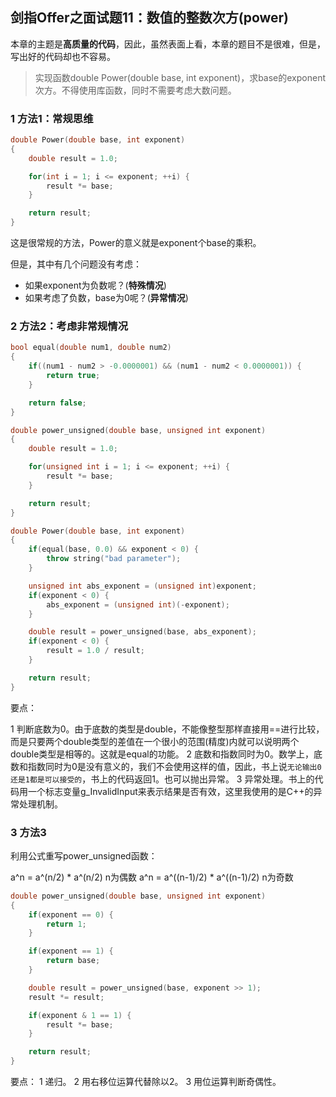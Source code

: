 ## 剑指Offer之面试题11：数值的整数次方(power)

本章的主题是**高质量的代码**，因此，虽然表面上看，本章的题目不是很难，但是，写出好的代码却也不容易。

> 实现函数double Power(double base, int exponent)，求base的exponent次方。不得使用库函数，同时不需要考虑大数问题。

### 1 方法1：常规思维

``` C++
double Power(double base, int exponent)
{
	double result = 1.0;

	for(int i = 1; i <= exponent; ++i) {
		result *= base;
	}

	return result;
}
```

这是很常规的方法，Power的意义就是exponent个base的乘积。

但是，其中有几个问题没有考虑：

* 如果exponent为负数呢？(**特殊情况**)
* 如果考虑了负数，base为0呢？(**异常情况**)

### 2 方法2：考虑非常规情况

``` C++
bool equal(double num1, double num2)
{
	if((num1 - num2 > -0.0000001) && (num1 - num2 < 0.0000001)) {
		return true;
	}

	return false;
}

double power_unsigned(double base, unsigned int exponent)
{
	double result = 1.0;

	for(unsigned int i = 1; i <= exponent; ++i) {
		result *= base;
	}

	return result;
}

double Power(double base, int exponent)
{
	if(equal(base, 0.0) && exponent < 0) {
		throw string("bad parameter");
	}

	unsigned int abs_exponent = (unsigned int)exponent;
	if(exponent < 0) {
		abs_exponent = (unsigned int)(-exponent);
	}

	double result = power_unsigned(base, abs_exponent);
	if(exponent < 0) {
		result = 1.0 / result;
	}

	return result;
}
```

要点：

1 判断底数为0。由于底数的类型是double，不能像整型那样直接用==进行比较，而是只要两个double类型的差值在一个很小的范围(精度)内就可以说明两个double类型是相等的。这就是equal的功能。
2 底数和指数同时为0。数学上，底数和指数同时为0是没有意义的，我们不会使用这样的值，因此，书上说`无论输出0还是1都是可以接受的`，书上的代码返回1。也可以抛出异常。
3 异常处理。书上的代码用一个标志变量g_InvalidInput来表示结果是否有效，这里我使用的是C++的异常处理机制。

### 3 方法3

利用公式重写power_unsigned函数：

a^n = a^(n/2) * a^(n/2)         n为偶数
a^n = a^((n-1)/2) * a^((n-1)/2) n为奇数

``` C++
double power_unsigned(double base, unsigned int exponent)
{
	if(exponent == 0) {
		return 1;
	}

	if(exponent == 1) {
		return base;
	}

	double result = power_unsigned(base, exponent >> 1);
	result *= result;

	if(exponent & 1 == 1) {
		result *= base;
	}

	return result;
}
```

要点：
1 递归。
2 用右移位运算代替除以2。
3 用位运算判断奇偶性。
